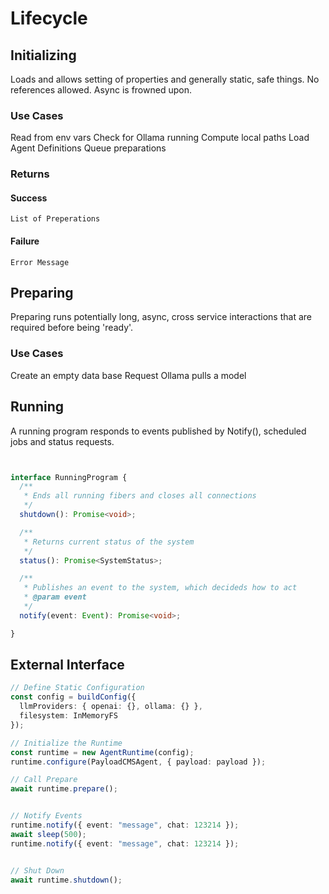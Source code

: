 # Lifecycle

## Initializing

Loads and allows setting of properties and generally static, safe things. No references allowed. Async is frowned upon.

### Use Cases

Read from env vars
Check for Ollama running
Compute local paths
Load Agent Definitions
Queue preparations

### Returns

#### Success

    List of Preperations

#### Failure

    Error Message

## Preparing

Preparing runs potentially long, async, cross service interactions that are required before being 'ready'.

### Use Cases

Create an empty data base
Request Ollama pulls a model

## Running

A running program responds to events published by Notify(), scheduled jobs and status requests.

```ts


interface RunningProgram {
  /**
   * Ends all running fibers and closes all connections
   */
  shutdown(): Promise<void>;

  /**
   * Returns current status of the system
   */
  status(): Promise<SystemStatus>;

  /**
   * Publishes an event to the system, which decideds how to act
   * @param event
   */
  notify(event: Event): Promise<void>;

}
```

## External Interface

```ts
// Define Static Configuration 
const config = buildConfig({
  llmProviders: { openai: {}, ollama: {} },
  filesystem: InMemoryFS
});

// Initialize the Runtime
const runtime = new AgentRuntime(config);
runtime.configure(PayloadCMSAgent, { payload: payload });

// Call Prepare
await runtime.prepare();


// Notify Events 
runtime.notify({ event: "message", chat: 123214 });
await sleep(500);
runtime.notify({ event: "message", chat: 123214 });


// Shut Down
await runtime.shutdown();


```
